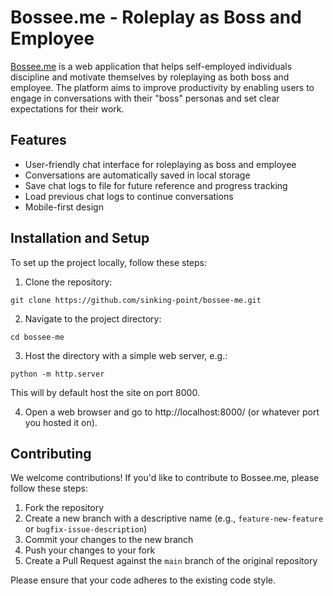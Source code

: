 # Bossee.me - Roleplay as Boss and Employee

[Bossee.me](https://www.bossee.me/) is a web application that helps self-employed individuals discipline and motivate themselves by roleplaying as both boss and employee. The platform aims to improve productivity by enabling users to engage in conversations with their "boss" personas and set clear expectations for their work.

## Features

- User-friendly chat interface for roleplaying as boss and employee
- Conversations are automatically saved in local storage
- Save chat logs to file for future reference and progress tracking
- Load previous chat logs to continue conversations
- Mobile-first design

## Installation and Setup

To set up the project locally, follow these steps:

1. Clone the repository:

```
git clone https://github.com/sinking-point/bossee-me.git
```

2. Navigate to the project directory:

```
cd bossee-me
```

3. Host the directory with a simple web server, e.g.:

```
python -m http.server
```

This will by default host the site on port 8000.

4. Open a web browser and go to http://localhost:8000/ (or whatever port you hosted it on).

## Contributing

We welcome contributions! If you'd like to contribute to Bossee.me, please follow these steps:

1. Fork the repository
2. Create a new branch with a descriptive name (e.g., `feature-new-feature` or `bugfix-issue-description`)
3. Commit your changes to the new branch
4. Push your changes to your fork
5. Create a Pull Request against the `main` branch of the original repository

Please ensure that your code adheres to the existing code style.
